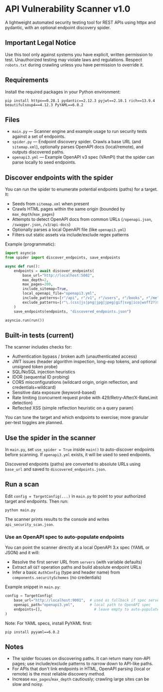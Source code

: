 # API Vulnerability Scanner v1.0

A lightweight automated security testing tool for REST APIs using httpx and pydantic, with an optional endpoint discovery spider.

## Important Legal Notice

Use this tool only against systems you have explicit, written permission to test. Unauthorized testing may violate laws and regulations. Respect `robots.txt` during crawling unless you have permission to override it.

## Requirements

Install the required packages in your Python environment:

```
pip install httpx==0.28.1 pydantic==2.12.3 pyjwt==2.10.1 rich==13.9.4 beautifulsoup4==4.12.3 PyYAML==6.0.2
```

## Files

- `main.py` — Scanner engine and example usage to run security tests against a set of endpoints.
- `spider.py` — Endpoint discovery spider. Crawls a base URL (and `sitemap.xml`), optionally parses OpenAPI docs (local/remote), and outputs discovered paths.
- `openapi3.yml` — Example OpenAPI v3 spec (VAmPI) that the spider can parse locally to seed endpoints.

## Discover endpoints with the spider

You can run the spider to enumerate potential endpoints (paths) for a target. It:

- Seeds from `sitemap.xml` when present
- Crawls HTML pages within the same origin (bounded by `max_depth`/`max_pages`)
- Attempts to detect OpenAPI docs from common URLs (`/openapi.json`, `/swagger.json`, `/v3/api-docs`)
- Optionally parses a local OpenAPI file (like `openapi3.yml`)
- Filters out static assets via include/exclude regex patterns

Example (programmatic):

```python
import asyncio
from spider import discover_endpoints, save_endpoints

async def run():
    endpoints = await discover_endpoints(
        base_url="http://localhost:5002",
        max_depth=2,
        max_pages=200,
        include_sitemap=True,
        local_openapi_file="openapi3.yml",
        include_patterns=[r"/api", r"/v1", r"/users", r"/books", r"/me"],
        exclude_patterns=[r"\.(css|js|png|jpg|jpeg|gif|svg|ico|woff2?)$", r"/static/"],
    )
    save_endpoints(endpoints, "discovered_endpoints.json")

asyncio.run(run())
```

## Built-in tests (current)

The scanner includes checks for:

- Authentication bypass / broken auth (unauthenticated access)
- JWT issues (header algorithm inspection, long-exp tokens, and optional unsigned token probe)
- SQL/NoSQL injection heuristics
- IDOR (sequential ID probing)
- CORS misconfigurations (wildcard origin, origin reflection, and credentials+wildcard)
- Sensitive data exposure (keyword-based)
- Rate limiting (concurrent request probe with 429/Retry-After/X-RateLimit detection)
- Reflected XSS (simple reflection heuristic on a query param)

You can tune the target and which endpoints to exercise; more granular per-test toggles are planned.

## Use the spider in the scanner

In `main.py`, set `use_spider = True` inside `main()` to auto-discover endpoints before scanning. If `openapi3.yml` exists, it will be used to seed endpoints.

Discovered endpoints (paths) are converted to absolute URLs using `base_url` and saved to `discovered_endpoints.json`.

## Run a scan

Edit `config = TargetConfig(...)` in `main.py` to point to your authorized target and endpoints. Then run:

```
python main.py
```

The scanner prints results to the console and writes `api_security_scan.json`.

### Use an OpenAPI spec to auto-populate endpoints

You can point the scanner directly at a local OpenAPI 3.x spec (YAML or JSON) and it will:

- Resolve the first server URL from `servers` (with variable defaults)
- Extract all `GET` operation paths and build absolute endpoint URLs
- Infer a basic `AuthConfig` (type and header name) from `components.securitySchemes` (no credentials)

Example snippet in `main.py`:

```python
config = TargetConfig(
    base_url="http://localhost:9001",  # used as fallback if spec servers are missing
    openapi_path="openapi3.yml",       # local path to OpenAPI spec
    endpoints=[],                        # leave empty to auto-populate GET endpoints from the spec
)
```

Note: For YAML specs, install PyYAML first:

```
pip install pyyaml==6.0.2
```

## Notes

- The spider focuses on discovering paths. It can return many non-API pages; use include/exclude patterns to narrow down to API-like paths.
- For APIs that don't link endpoints in HTML, OpenAPI parsing (local or remote) is the most reliable discovery method.
- Increase `max_pages`/`max_depth` cautiously; crawling large sites can be slow and noisy.
